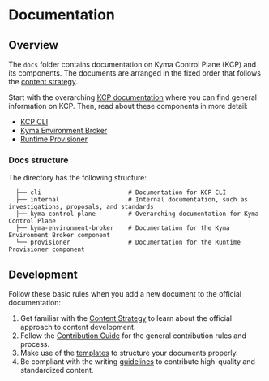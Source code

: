 # Documentation

## Overview

The `docs` folder contains documentation on Kyma Control Plane (KCP) and its components. The documents are arranged in the fixed order that follows the [content strategy](https://kyma-project.io/community/guidelines/content/#content-strategy-content-strategy-documentation-types).

Start with the overarching [KCP documentation](./kyma-control-plane) where you can find general information on KCP. Then, read about these components in more detail:
* [KCP CLI](./cli)
* [Kyma Environment Broker](./kyma-environment-broker)
* [Runtime Provisioner](./provisioner)

### Docs structure

The directory has the following structure:

```                                   
  ├── cli                        # Documentation for KCP CLI
  ├── internal                   # Internal documentation, such as investigations, proposals, and standards
  ├── kyma-control-plane         # Overarching documentation for Kyma Control Plane                                     
  ├── kyma-environment-broker    # Documentation for the Kyma Environment Broker component                                     
  └── provisioner                # Documentation for the Runtime Provisioner component     
```

## Development

Follow these basic rules when you add a new document to the official documentation:

1. Get familiar with the [Content Strategy](https://github.com/kyma-project/community/blob/master/guidelines/content-guidelines/01-content-strategy.md) to learn about the official approach to content development.
2. Follow the [Contribution Guide](https://github.com/kyma-project/community/blob/master/contributing/02-contributing.md) for the general contribution rules and process.
3. Make use of the [templates](https://github.com/kyma-project/community/tree/master/guidelines/templates) to structure your documents properly.
4. Be compliant with the writing [guidelines](https://github.com/kyma-project/community/blob/master/guidelines/content-guidelines) to contribute high-quality and standardized content.
